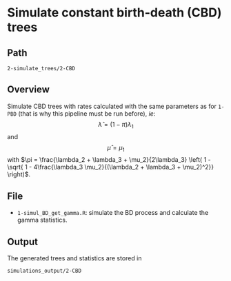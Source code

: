 # Simulate constant birth-death (CBD) trees
## Path
```
2-simulate_trees/2-CBD
```

## Overview
Simulate CBD trees with rates calculated with the same parameters as for `1-PBD` (that is why this pipeline must be run before), _ie_:
$$ \hat\lambda = (1-\pi) \lambda_1$$
and 
$$ \hat\mu = \mu_1$$
with 
$\pi = \frac{\lambda_2 + \lambda_3 + \mu_2}{2\lambda_3} \left(  1 - \sqrt{ 1 - 4\frac{\lambda_3 \mu_2}{(\lambda_2 + \lambda_3 + \mu_2)^2}}  \right)$. 

## File 
* `1-simul_BD_get_gamma.R`: simulate the BD process and calculate the gamma statistics.

## Output 
The generated trees and statistics are stored in 
```
simulations_output/2-CBD
```